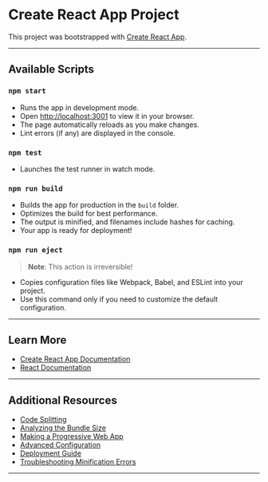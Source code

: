 # **Create React App Project**

This project was bootstrapped with [Create React App](https://github.com/facebook/create-react-app).

---

## **Available Scripts**

### `npm start`
- Runs the app in development mode.
- Open [http://localhost:3001](http://localhost:3001) to view it in your browser.
- The page automatically reloads as you make changes.
- Lint errors (if any) are displayed in the console.

### `npm test`
- Launches the test runner in watch mode.

### `npm run build`
- Builds the app for production in the `build` folder.
- Optimizes the build for best performance.
- The output is minified, and filenames include hashes for caching.
- Your app is ready for deployment!

### `npm run eject`
> **Note**: This action is irreversible!

- Copies configuration files like Webpack, Babel, and ESLint into your project.
- Use this command only if you need to customize the default configuration.

---

## **Learn More**

- [Create React App Documentation](https://facebook.github.io/create-react-app/docs/getting-started)
- [React Documentation](https://reactjs.org/)

---

## **Additional Resources**

- [Code Splitting](https://facebook.github.io/create-react-app/docs/code-splitting)
- [Analyzing the Bundle Size](https://facebook.github.io/create-react-app/docs/analyzing-the-bundle-size)
- [Making a Progressive Web App](https://facebook.github.io/create-react-app/docs/making-a-progressive-web-app)
- [Advanced Configuration](https://facebook.github.io/create-react-app/docs/advanced-configuration)
- [Deployment Guide](https://facebook.github.io/create-react-app/docs/deployment)
- [Troubleshooting Minification Errors](https://facebook.github.io/create-react-app/docs/troubleshooting#npm-run-build-fails-to-minify)

---



